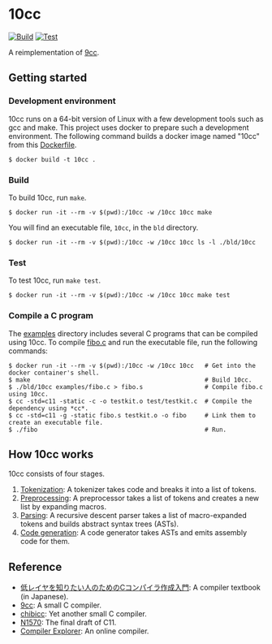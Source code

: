 # 10cc

[![Build](https://github.com/hkiyomaru/10cc/actions/workflows/build.yml/badge.svg)](https://github.com/hkiyomaru/10cc/actions/workflows/build.yml)
[![Test](https://github.com/hkiyomaru/10cc/actions/workflows/test.yml/badge.svg)](https://github.com/hkiyomaru/10cc/actions/workflows/test.yml)

A reimplementation of [9cc](https://github.com/rui314/9cc).

## Getting started

### Development environment

10cc runs on a 64-bit version of Linux with a few development tools such as gcc and make. This project uses docker to prepare such a development environment. The following command builds a docker image named "10cc" from this [Dockerfile](./Dockerfile).

```commandline
$ docker build -t 10cc .
```

### Build

To build 10cc, run `make`.

```commandline
$ docker run -it --rm -v $(pwd):/10cc -w /10cc 10cc make
```

You will find an executable file, `10cc`, in the `bld` directory.

```commandline
$ docker run -it --rm -v $(pwd):/10cc -w /10cc 10cc ls -l ./bld/10cc
```

### Test

To test 10cc, run `make test`.

```commandline
$ docker run -it --rm -v $(pwd):/10cc -w /10cc 10cc make test
```

### Compile a C program

The [examples](./examples) directory includes several C programs that can be compiled using 10cc.
To compile [fibo.c](./examples/fibo.c) and run the executable file, run the following commands:

```commandline
$ docker run -it --rm -v $(pwd):/10cc -w /10cc 10cc   # Get into the docker container's shell.
$ make                                                # Build 10cc.
$ ./bld/10cc examples/fibo.c > fibo.s                 # Compile fibo.c using 10cc.
$ cc -std=c11 -static -c -o testkit.o test/testkit.c  # Compile the dependency using *cc*.
$ cc -std=c11 -g -static fibo.s testkit.o -o fibo     # Link them to create an executable file.
$ ./fibo                                              # Run.
```

## How 10cc works

10cc consists of four stages.

1. [Tokenization](./src/tokenize.c): A tokenizer takes code and breaks it into a list of tokens.
2. [Preprocessing](./src/preprocess.c): A preprocessor takes a list of tokens and creates a new list by expanding macros.
3. [Parsing](./src/parse.c): A recursive descent parser takes a list of macro-expanded tokens and builds abstract syntax trees (ASTs).
4. [Code generation](./src/codegen.c): A code generator takes ASTs and emits assembly code for them.

## Reference

- [低レイヤを知りたい人のためのCコンパイラ作成入門](https://www.sigbus.info/compilerbook): A compiler textbook (in Japanese).
- [9cc](https://github.com/rui314/9cc): A small C compiler.
- [chibicc](https://github.com/rui314/chibicc): Yet another small C compiler.
- [N1570](http://www.open-std.org/jtc1/sc22/wg14/www/docs/n1570.pdf): The final draft of C11.
- [Compiler Explorer](https://godbolt.org): An online compiler.
